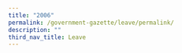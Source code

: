 ```yaml
---
title: "2006"
permalink: /government-gazette/leave/permalink/
description: ""
third_nav_title: Leave
---
```

